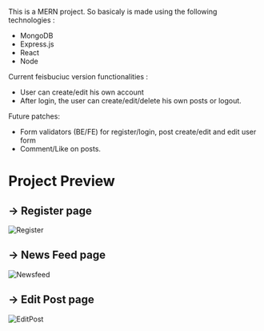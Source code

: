 This is a MERN project.
So basicaly is made using the following technologies : 
* MongoDB
* Express.js
* React
* Node
          
Current feisbuciuc version functionalities :
* User can create/edit his own account
* After login, the user can create/edit/delete his own posts or logout.
          
          
Future patches:
* Form validators (BE/FE) for register/login, post create/edit and edit user form
* Comment/Like on posts.

# Project Preview

## -> Register page
![Register](https://user-images.githubusercontent.com/67120354/123229987-7b845e00-d4df-11eb-96b2-d46460f68116.png)

## -> News Feed page
![Newsfeed](https://user-images.githubusercontent.com/67120354/123230345-d61dba00-d4df-11eb-9dac-aacacfc2e388.png)

## -> Edit Post page
![EditPost](https://user-images.githubusercontent.com/67120354/123230418-e766c680-d4df-11eb-909c-460be2eb1074.png)

